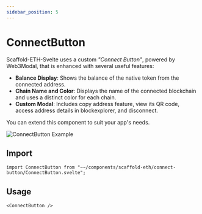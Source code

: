 ```yaml
---
sidebar_position: 5
---
```


# ConnectButton

Scaffold-ETH-Svelte uses a custom _"Connect Button"_, powered by Web3Modal, that is enhanced with several useful features:

- **Balance Display**: Shows the balance of the native token from the connected address.
- **Chain Name and Color**: Displays the name of the connected blockchain and uses a distinct color for each chain.
- **Custom Modal**: Includes copy address feature, view its QR code, access address details in blockexplorer, and disconnect.

You can extend this component to suit your app's needs.

![ConnectButton Example](/img/components/ConnectButton.gif)

## Import

```tsx
import ConnectButton from "~~/components/scaffold-eth/connect-button/ConnectButton.svelte";
```

## Usage

```tsx
<ConnectButton />
```
